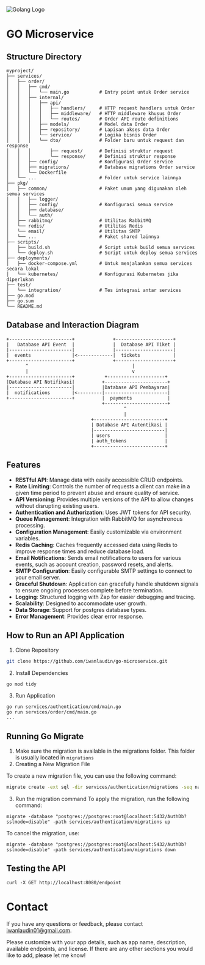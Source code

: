 ![Golang Logo](https://ddev.com/img/blog/2024/05/golang-nerd-banner.png)
# GO Microservice

## Structure Directory
```
myproject/
├── services/
│   ├── order/
│   │   ├── cmd/
│   │   │   └── main.go           # Entry point untuk Order service
│   │   ├── internal/
│   │   │   ├── api/
│   │   │   │   ├── handlers/     # HTTP request handlers untuk Order
│   │   │   │   ├── middleware/   # HTTP middleware khusus Order
│   │   │   │   └── routes/       # Order API route definitions
│   │   │   ├── models/           # Model data Order
│   │   │   ├── repository/       # Lapisan akses data Order
│   │   │   └── service/          # Logika bisnis Order
│   │   │   └── dto/              # Folder baru untuk request dan response
│   │   │       ├── request/      # Definisi struktur request
│   │   │       └── response/     # Definisi struktur response
│   │   ├── config/               # Konfigurasi Order service
│   │   ├── migrations/           # Database migrations Order service
│   │   └── Dockerfile
│   └── ...                       # Folder untuk service lainnya
├── pkg/
│   ├── common/                   # Paket umum yang digunakan oleh semua services
│   │   ├── logger/
│   │   ├── config/               # Konfigurasi semua service
│   │   ├── database/
│   │   └── auth/
│   ├── rabbitmq/                 # Utilitas RabbitMQ
│   └── redis/                    # Utilitas Redis
│   └── email/                    # Utilitas SMTP
│   └── ...                       # Paket shared lainnya
├── scripts/
│   ├── build.sh                  # Script untuk build semua services
│   └── deploy.sh                 # Script untuk deploy semua services
├── deployments/
│   ├── docker-compose.yml        # Untuk menjalankan semua services secara lokal
│   └── kubernetes/               # Konfigurasi Kubernetes jika diperlukan
├── test/
│   └── integration/              # Tes integrasi antar services
├── go.mod
├── go.sum
└── README.md
```

## Database and Interaction Diagram
```
+-----------------------+              +---------------------+
|   Database API Event  |              |  Database API Tiket |
|-----------------------|              |---------------------|
|  events               |<-------------|  tickets            |
+-----------------------+              +---------------------+
       ^                                      |
       |                                      v
+-----------------------+           +---------------------+
|Database API Notifikasi|          +-----------------------+
|-----------------------|          |Database API Pembayaran|
|  notifications        |<---------|-----------------------|
+-----------------------+          |  payments             |
                                   +-----------------------+
                                           ^
                                           |
                               +--------------------------+
                               | Database API Autentikasi |
                               |--------------------------|
                               | users                    |
                               | auth_tokens              |
                               +--------------------------+

```

## Features

- **RESTful API**: Manage data with easily accessible CRUD endpoints.
- **Rate Limiting**: Controls the number of requests a client can make in a given time period to prevent abuse and ensure quality of service.
- **API Versioning**: Provides multiple versions of the API to allow changes without disrupting existing users.
- **Authentication and Authorization**: Uses JWT tokens for API security.
- **Queue Management**: Integration with RabbitMQ for asynchronous processing.
- **Configuration Management**: Easily customizable via environment variables.
- **Redis Caching**: Caches frequently accessed data using Redis to improve response times and reduce database load.
- **Email Notifications**: Sends email notifications to users for various events, such as account creation, password resets, and alerts.
- **SMTP Configuration**: Easily configurable SMTP settings to connect to your email server.
- **Graceful Shutdown**: Application can gracefully handle shutdown signals to ensure ongoing processes complete before termination.
- **Logging**: Structured logging with Zap for easier debugging and tracing.
- **Scalability**: Designed to accommodate user growth.
- **Data Storage**: Support for postgres database types.
- **Error Management**: Provides clear error response.

## How to Run an API Application
1. Clone Repository
```bash
git clone https://github.com/iwanlaudin/go-microservice.git
```
2. Install Dependencies
```base
go mod tidy
```
3. Run Application
```base
go run services/authentication/cmd/main.go
go run services/order/cmd/main.go
...
```
## Running Go Migrate
1. Make sure the migration is available in the migrations folder. This folder is usually located in `migrations`
2. Creating a New Migration File

To create a new migration file, you can use the following command:
```bash
migrate create -ext sql -dir services/authentication/migrations -seq nama_migrasi
```
3. Run the migration command To apply the migration, run the following command:
```base
migrate -database "postgres://postgres:root@localhost:5432/AuthDb?sslmode=disable" -path services/authentication/migrations up
```
To cancel the migration, use:
```base
migrate -database "postgres://postgres:root@localhost:5432/AuthDb?sslmode=disable" -path services/authentication/migrations down
```

## Testing the API
```base
curl -X GET http://localhost:8080/endpoint
```

# Contact
If you have any questions or feedback, please contact iwanlaudin01@gmail.com.

Please customize with your app details, such as app name, description, available endpoints, and license. If there are any other sections you would like to add, please let me know!